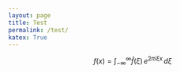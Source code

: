 ```yaml
---
layout: page
title: Test
permalink: /test/
katex: True
---
```


$$f(x) = \int_{-\infty}^\infty \hat f(\xi)\,e^{2 \pi i \xi x} \,d\xi$$

